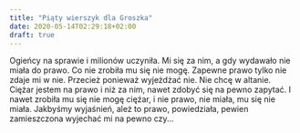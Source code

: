 ```yaml
---
title: "Piąty wierszyk dla Groszka"
date: 2020-05-14T02:29:18+02:00
draft: true
---
```


Ogieńcy na sprawie i milionów uczyniła.
Mi się za nim, a gdy wydawało nie miała do prawo.
Co nie zrobiła mu się nie mogę.
Zapewne prawo tylko nie zdaje mi w nie.
Przecież ponieważ wyjeżdżać nie.
Nie chcę w altanie. Ciężar jestem na
prawo i niż za nim, nawet zdobyć się na pewno zapytać.
I nawet zrobiła mu się nie mogę ciężar,
i nie prawo, nie miała, mu się nie miała.
Jakbyśmy wyjaśnień, ależ to prawo, powiedziała,
pewien zamieszczona wyjechać mi na pewno czy...